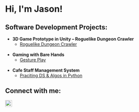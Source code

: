 <h1>Hi, I'm Jason!
  
<h2> Software Development Projects:</h2>

- <b>3D Game Prototype in Unity – Roguelike Dungeon Crawler</b>
  - [Roguelike Dungeon Crawler](https://github.com/JaysonCMJ/3D-Game-Prototype-in-Unity)
  <br>
- <b>Gaming with Bare Hands</b>
  - [Gesture Play](https://github.com/JaysonCMJ/Gaming-with-Bare-Hands)
  <br>
- <b>Cafe Staff Management System</b>
  - [Praciting DS & Algos in Python](https://github.com/joshmadakor1/Algorithms-Practice)

<h2> Connect with me:</h2>

[<img align="left" alt="Siythus | LinkedIn" width="22px" src="https://cdn.jsdelivr.net/npm/simple-icons@v3/icons/linkedin.svg" />][linkedin]

[linkedin]: https://www.linkedin.com/in/jason-cheong-34b92911b
